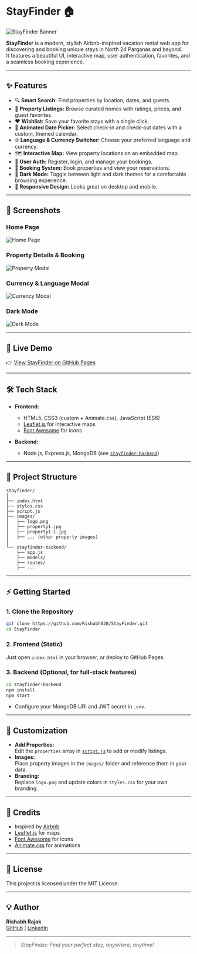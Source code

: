 # StayFinder 🏠

![StayFinder Banner](images/logo.png)

**StayFinder** is a modern, stylish Airbnb-inspired vacation rental web app for discovering and booking unique stays in North 24 Parganas and beyond.  
It features a beautiful UI, interactive map, user authentication, favorites, and a seamless booking experience.

---

## ✨ Features

- 🔍 **Smart Search:** Find properties by location, dates, and guests.
- 🏡 **Property Listings:** Browse curated homes with ratings, prices, and guest favorites.
- ❤️ **Wishlist:** Save your favorite stays with a single click.
- 📅 **Animated Date Picker:** Select check-in and check-out dates with a custom, themed calendar.
- 🌐 **Language & Currency Switcher:** Choose your preferred language and currency.
- 🗺️ **Interactive Map:** View property locations on an embedded map.
- 👤 **User Auth:** Register, login, and manage your bookings.
- 🧾 **Booking System:** Book properties and view your reservations.
- 🌙 **Dark Mode:** Toggle between light and dark themes for a comfortable browsing experience.
- 📱 **Responsive Design:** Looks great on desktop and mobile.

---

## 📸 Screenshots

### Home Page
![Home Page](images/property1.jpg)

### Property Details & Booking
![Property Modal](images/property1-1.jpg)

### Currency & Language Modal
![Currency Modal](images/property2-1.jpg)

### Dark Mode
![Dark Mode](images/property3-1.jpg)

---

## 🚀 Live Demo

👉 [View StayFinder on GitHub Pages](https://rishabh028.github.io/StayFinder/index.html)

---

## 🛠️ Tech Stack

- **Frontend:**  
  - HTML5, CSS3 (custom + Animate.css), JavaScript (ES6)
  - [Leaflet.js](https://leafletjs.com/) for interactive maps
  - [Font Awesome](https://fontawesome.com/) for icons

- **Backend:**  
  - Node.js, Express.js, MongoDB (see [`stayfinder-backend`](stayfinder-backend/))

---

## 📂 Project Structure

```
stayfinder/
│
├── index.html
├── styles.css
├── script.js
├── images/
│   ├── logo.png
│   ├── property1.jpg
│   ├── property1-1.jpg
│   ├── ... (other property images)
│
└── stayfinder-backend/
    ├── app.js
    ├── models/
    ├── routes/
    ├── ...
```

---

## ⚡ Getting Started

### 1. **Clone the Repository**

```bash
git clone https://github.com/Rishabh028/StayFinder.git
cd StayFinder
```

### 2. **Frontend (Static)**

Just open `index.html` in your browser, or deploy to GitHub Pages.

### 3. **Backend (Optional, for full-stack features)**

```bash
cd stayfinder-backend
npm install
npm start
```
- Configure your MongoDB URI and JWT secret in `.env`.

---

## 📝 Customization

- **Add Properties:**  
  Edit the `properties` array in [`script.js`](script.js) to add or modify listings.
- **Images:**  
  Place property images in the `images/` folder and reference them in your data.
- **Branding:**  
  Replace `logo.png` and update colors in `styles.css` for your own branding.

---

## 🙌 Credits

- Inspired by [Airbnb](https://airbnb.com)
- [Leaflet.js](https://leafletjs.com/) for maps
- [Font Awesome](https://fontawesome.com/) for icons
- [Animate.css](https://animate.style/) for animations

---

## 📄 License

This project is licensed under the MIT License.

---

## 💡 Author

**Rishabh Rajak**  
[GitHub](https://github.com/Rishabh028) | [LinkedIn](https://www.linkedin.com/in/rishabh-rajak/)

---

> _StayFinder: Find your perfect stay, anywhere, anytime!_
